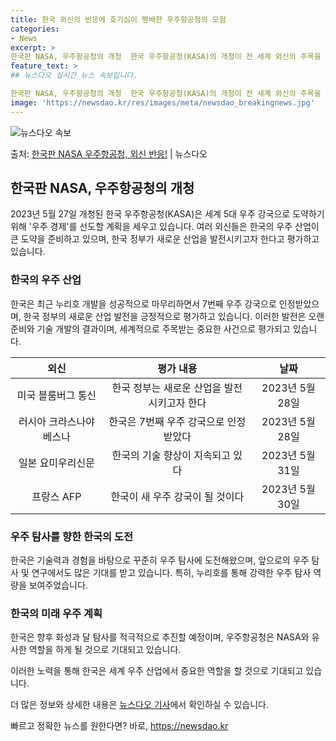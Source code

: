 ```yaml
---
title: 한국 외신의 반응에 호기심이 팽배한 우주항공청의 모험
categories:
- News
excerpt: >
한국판 NASA, 우주항공청의 개청  한국 우주항공청(KASA)의 개청이 전 세계 외신의 주목을 받고 있습니…
feature_text: >
## 뉴스다오 실시간 뉴스 속보입니다.

한국판 NASA, 우주항공청의 개청  한국 우주항공청(KASA)의 개청이 전 세계 외신의 주목을 받고 있습니…
image: 'https://newsdao.kr/res/images/meta/newsdao_breakingnews.jpg'
---
```


![뉴스다오 속보](https://newsdao.kr/res/images/meta/newsdao_breakingnews.jpg)

<p>출처: <a href="https://newsdao.kr/4562" rel="dofollow">한국판 NASA 우주항공청, 외신 반응!</a> | 뉴스다오</p>

<h2 data-ke-size="size26">한국판 NASA, 우주항공청의 개청</h2>
<p data-ke-size="size16">2023년 5월 27일 개청된 한국 우주항공청(KASA)은 세계 5대 우주 강국으로 도약하기 위해 '우주 경제'를 선도할 계획을 세우고 있습니다. 여러 외신들은 한국의 우주 산업이 큰 도약을 준비하고 있으며, 한국 정부가 새로운 산업을 발전시키고자 한다고 평가하고 있습니다.</p>

<h3 data-ke-size="size24">한국의 우주 산업</h3>
<p data-ke-size="size16">한국은 최근 누리호 개발을 성공적으로 마무리하면서 7번째 우주 강국으로 인정받았으며, 한국 정부의 새로운 산업 발전을 긍정적으로 평가하고 있습니다. 이러한 발전은 오랜 준비와 기술 개발의 결과이며, 세계적으로 주목받는 중요한 사건으로 평가되고 있습니다.</p>
<table>
<thead>
<tr>
<th style="text-align: center;">외신</th>
<th style="text-align: center;">평가 내용</th>
<th style="text-align: center;">날짜</th>
</tr>
</thead>
<tbody>
<tr>
<td style="text-align: center;">미국 블룸버그 통신</td>
<td style="text-align: center;">한국 정부는 새로운 산업을 발전시키고자 한다</td>
<td style="text-align: center;">2023년 5월 28일</td>
</tr>
<tr>
<td style="text-align: center;">러시아 크라스나야 베스나</td>
<td style="text-align: center;">한국은 7번째 우주 강국으로 인정받았다</td>
<td style="text-align: center;">2023년 5월 28일</td>
</tr>
<tr>
<td style="text-align: center;">일본 요미우리신문</td>
<td style="text-align: center;">한국의 기술 향상이 지속되고 있다</td>
<td style="text-align: center;">2023년 5월 31일</td>
</tr>
<tr>
<td style="text-align: center;">프랑스 AFP</td>
<td style="text-align: center;">한국이 새 우주 강국이 될 것이다</td>
<td style="text-align: center;">2023년 5월 30일</td>
</tr>
</tbody>
</table>

<h3 data-ke-size="size24">우주 탐사를 향한 한국의 도전</h3>
<p data-ke-size="size16">한국은 기술력과 경험을 바탕으로 꾸준히 우주 탐사에 도전해왔으며, 앞으로의 우주 탐사 및 연구에서도 많은 기대를 받고 있습니다. 특히, 누리호를 통해 강력한 우주 탐사 역량을 보여주었습니다.</p>

<h3 data-ke-size="size24">한국의 미래 우주 계획</h3>
<p data-ke-size="size16">한국은 향후 화성과 달 탐사를 적극적으로 추진할 예정이며, 우주항공청은 NASA와 유사한 역할을 하게 될 것으로 기대되고 있습니다.</p>
<p data-ke-size="size16">이러한 노력을 통해 한국은 세계 우주 산업에서 중요한 역할을 할 것으로 기대되고 있습니다.</p>
<p data-ke-size="size16">더 많은 정보와 상세한 내용은 <a href="https://newsdao.kr/4562">뉴스다오 기사</a>에서 확인하실 수 있습니다.</p> 

빠르고 정확한 뉴스를 원한다면? 바로, <a href="https://newsdao.kr" rel="dofollow">https://newsdao.kr</a>


    
